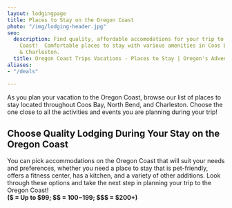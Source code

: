 ```yaml
---
layout: lodgingpage
title: Places to Stay on the Oregon Coast
photo: "/img/lodging-header.jpg"
seo:
  description: Find quality, affordable accomodations for your trip to the Oregon
    Coast!  Comfortable places to stay with various amenities in Coos Bay, North Bend,
    & Charleston.
  title: Oregon Coast Trips Vacations - Places to Stay | Oregon's Adventure Coast
aliases:
- "/deals"

---
```

As you plan your vacation to the Oregon Coast, browse our list of places to stay located throughout Coos Bay, North Bend, and Charleston. Choose the one close to all the activities and events you are planning during your trip!

## Choose Quality Lodging During Your Stay on the Oregon Coast

You can pick accommodations on the Oregon Coast that will suit your needs and preferences, whether you need a place to stay that is pet-friendly, offers a fitness center, has a kitchen, and a variety of other additions.
Look through these options and take the next step in planning your trip to the Oregon Coast!  
**($ = Up to $99; $$ = $100-$199; $$$ = $200+)**